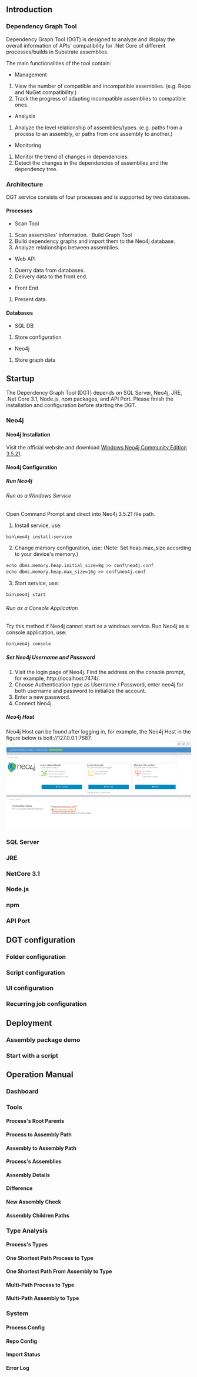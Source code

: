 ## Introduction

### Dependency Graph Tool
Dependency Graph Tool (DGT) is designed to analyze and display the overall information of APIs' compatibility for .Net Core of different processes/builds in Substrate assemblies.

The main functionalities of the tool contain:
- Management 
1. View the number of compatible and incompatible assemblies. (e.g. Repo and NuGet compatibility.)
2. Track the progress of adapting incompatible assemblies to compatible ones.
- Analysis
1. Analyze the level relationship of assemblies/types. (e.g. paths from a process to an assembly, or paths from one assembly to another.)
- Monitoring
1. Monitor the trend of changes in dependencies. 
2. Detect the changes in the dependencies of assemblies and the dependency tree.

### Architecture
DGT service consists of four processes and is supported by two databases.

#### Processes
- Scan Tool
1. Scan assemblies' information.
-Build Graph Tool
1. Build dependency graphs and import them to the Neo4j database.
2. Analyze relationships between assemblies.
- Web API
1. Querry data from databases.
2. Delivery data to the front end.
- Front End
1. Present data.

#### Databases
- SQL DB
1. Store configuration
- Neo4j
1. Store graph data


## Startup
The Dependency Graph Tool (DGT) depends on SQL Server, Neo4j, JRE, .Net Core 3.1, Node.js, npm packages, and API Port. Please finish the installation and configuration before starting the DGT.

### Neo4j

#### Neo4j Installation
Visit the official website and download [Windows Neo4j Community Edition 3.5.21](https://neo4j.com/download-thanks/?edition=community&release=3.5.21&flavour=winzip&_ga=2.176909797.114973728.1598256184-1237716368.1595239954&_gac=1.195112414.1595902492.CjwKCAjw9vn4BRBaEiwAh0muDCf_xYI1PeoiFtSlHOCWO_yWQkg7QwJMjmjo0Rm-wYihI7v0nc2QMhoCSBMQAvD_BwE).

#### Neo4j Configuration
##### Run Neo4j
###### Run as a Windows Service
Open Command Prompt and direct into Neo4j 3.5.21 file path.
1. Install service, use:
```markdown
bin\neo4j install-service
```
2. Change memory configuration, use: (Note: Set heap.max_size according to your device's memory.)
```markdown
echo dbms.memory.heap.initial_size=8g >> conf\neo4j.conf
echo dbms.memory.heap.max_size=16g >> conf\neo4j.conf
```

3. Start service, use:
```markdown
bin\neo4j start
```
###### Run as a Console Application
Try this method if Neo4j cannot start as a windows service.
Run Neo4j as a console application, use:
```markdown
bin\neo4j console
```
##### Set Neo4j Username and Password
1. Visit the login page of Neo4j. Find the address on the console prompt, for example, http://localhost:7474/.
2. Choose Authentication type as Username / Password, enter neo4j for both username and password to initialize the account.
3. Enter a new password. 
4. Connect Neo4j.
##### Neo4j Host
Neo4j Host can be found after logging in, for example, the Neo4j Host in the figure below is bolt://127.0.0.1:7687.
![Neo4j dashboard and Neo4j Host](image/Neo4jDashboardAndHost.png)

### SQL Server
### JRE
### NetCore 3.1
### Node.js
### npm
### API Port

## DGT configuration
### Folder configuration
### Script configuration
### UI configuration
### Recurring job configuration


## Deployment
### Assembly package demo
### Start with a script

## Operation Manual
### Dashboard
### Tools
#### Process's Root Parents
#### Process to Assembly Path
#### Assembly to Assembly Path
#### Process's Assemblies
#### Assembly Details
#### Difference
#### New Assembly Check
#### Assembly Children Paths

### Type Analysis
#### Process's Types
#### One Shortest Path Process to Type
#### One Shortest Path From Assembly to Type
#### Multi-Path Process to Type
#### Multi-Path Assembly to Type


### System
#### Process Config
#### Repo Config
#### Import Status
#### Error Log


